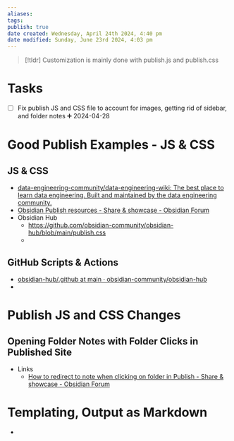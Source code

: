 ```yaml
---
aliases: 
tags: 
publish: true
date created: Wednesday, April 24th 2024, 4:40 pm
date modified: Sunday, June 23rd 2024, 4:03 pm
---
```


> [!tldr] Customization is mainly done with publish.js and publish.css

# Tasks
- [ ] Fix publish JS and CSS file to account for images, getting rid of sidebar, and folder notes ➕ 2024-04-28

# Good Publish Examples - JS & CSS
## JS & CSS
- [data-engineering-community/data-engineering-wiki: The best place to learn data engineering. Built and maintained by the data engineering community.](https://github.com/data-engineering-community/data-engineering-wiki)
- [Obsidian Publish resources - Share & showcase - Obsidian Forum](https://forum.obsidian.md/t/obsidian-publish-resources/74582/20)
- Obsidian Hub
	- https://github.com/obsidian-community/obsidian-hub/blob/main/publish.css
	- 
## GitHub Scripts & Actions
- [obsidian-hub/.github at main · obsidian-community/obsidian-hub](https://github.com/obsidian-community/obsidian-hub/tree/main/.github)
- 

# Publish JS and CSS Changes
## Opening Folder Notes with Folder Clicks in Published Site
- Links
	- [How to redirect to note when clicking on folder in Publish - Share & showcase - Obsidian Forum](https://forum.obsidian.md/t/how-to-redirect-to-note-when-clicking-on-folder-in-publish/38042)

# Templating, Output as Markdown
- 